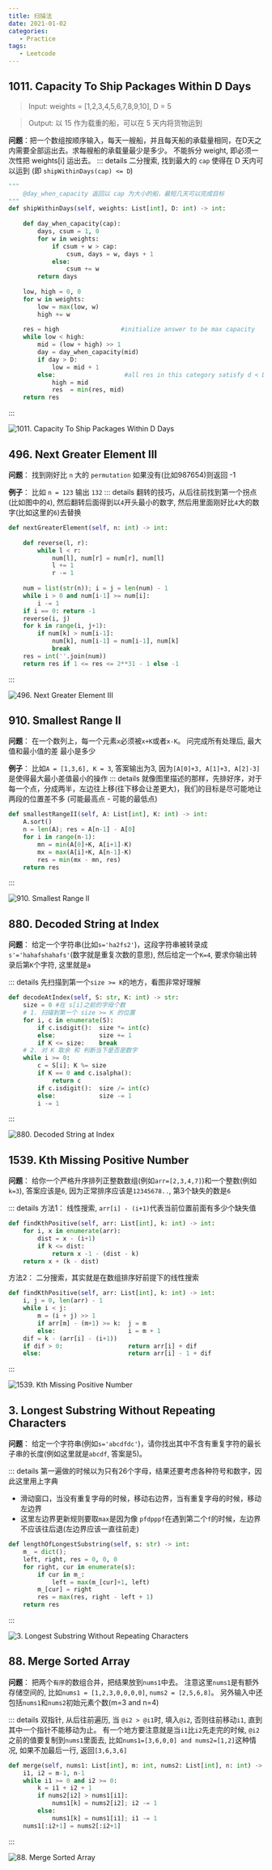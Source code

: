 ```yaml
---
title: 扫描法
date: 2021-01-02
categories:
   - Practice
tags:
   - Leetcode
---
```


## 1011. Capacity To Ship Packages Within D Days
> Input: weights = [1,2,3,4,5,6,7,8,9,10], D = 5

> Output: 以 15 作为载重的船，可以在 5 天内将货物运到

**问题**：把一个数组按顺序输入，每天一艘船，并且每天船的承载量相同，在D天之内需要全部运出去。求每艘船的承载量最少是多少。 不能拆分 weight, 即必须一次性把 weights[i] 运出去。
::: details
二分搜索, 找到最大的 `cap` 使得在 D 天内可以运到 (即 `shipWithinDays(cap) <= D`)
```python                            
"""
    @day_when_capacity 返回以 cap 为大小的船，最短几天可以完成目标
"""
def shipWithinDays(self, weights: List[int], D: int) -> int:
    
    def day_when_capacity(cap):
        days, csum = 1, 0
        for w in weights:
            if csum + w > cap:
                csum, days = w, days + 1
            else:
                csum += w
        return days
    
    low, high = 0, 0
    for w in weights:
        low = max(low, w)
        high += w
    
    res = high                 #initialize answer to be max capacity
    while low < high:
        mid = (low + high) >> 1
        day = day_when_capacity(mid)
        if day > D:
            low = mid + 1
        else:                   #all res in this category satisfy d < D, find minimum
            high = mid
            res  = min(res, mid)
    return res
```
:::

![1011. Capacity To Ship Packages Within D Days](~@assets/lc-1011.png#center)


## 496. Next Greater Element III

**问题**： 找到刚好比 `n` 大的 `permutation` 如果没有(比如987654)则返回 -1

**例子**： 比如 `n = 123` 输出 `132`
::: details
翻转的技巧，从后往前找到第一个拐点(比如图中的`4`), 然后翻转后面得到以`4`开头最小的数字, 然后用里面刚好比`4`大的数字(比如这里的`6`)去替换
```python                            
def nextGreaterElement(self, n: int) -> int:
    
    def reverse(l, r):
        while l < r:
            num[l], num[r] = num[r], num[l]
            l += 1
            r -= 1
    
    num = list(str(n)); i = j = len(num) - 1
    while i > 0 and num[i-1] >= num[i]:
        i -= 1
    if i == 0: return -1
    reverse(i, j)
    for k in range(i, j+1):
        if num[k] > num[i-1]:
            num[k], num[i-1] = num[i-1], num[k]
            break
    res = int(''.join(num))
    return res if 1 <= res <= 2**31 - 1 else -1
```
:::

![496. Next Greater Element III](~@assets/lc-496.png#center)


## 910. Smallest Range II

**问题**： 在一个数列上，每一个元素`x`必须被`x+K`或者`x-K`。 问完成所有处理后, 最大值和最小值的差 最小是多少

**例子**： 比如`A = [1,3,6], K = 3`, 答案输出为3, 因为`[A[0]+3, A[1]+3, A[2]-3]`是使得最大最小差值最小的操作
::: details
就像图里描述的那样，先排好序，对于每一个点，分成两半，左边往上移(往下移会让差更大)，我们的目标是尽可能地让两段的位置差不多 (可能最高点 - 可能的最低点)
```python                            
def smallestRangeII(self, A: List[int], K: int) -> int:
    A.sort()
    n = len(A); res = A[n-1] - A[0]
    for i in range(n-1):
        mn = min(A[0]+K, A[i+1]-K)
        mx = max(A[i]+K, A[n-1]-K)
        res = min(mx - mn, res)
    return res
```
:::

![910. Smallest Range II](~@assets/lc-910.png#center)


## 880. Decoded String at Index

**问题**： 给定一个字符串(比如`s='ha2fs2'`)，这段字符串被转录成`s'='hahafshahafs'`(数字就是重复次数的意思), 然后给定一个`K=4`, 要求你输出转录后第`K`个字符, 这里就是`a`

::: details
先扫描到第一个`size >= K`的地方，看图非常好理解
```python                            
def decodeAtIndex(self, S: str, K: int) -> str:
    size = 0 #在 s[i]之前的字母个数
    # 1. 扫描到第一个 size >= K 的位置
    for i, c in enumerate(S):
        if c.isdigit():  size *= int(c)
        else:            size += 1
        if K <= size:    break
    # 2. 对 K 取余 和 判断当下是否是数字
    while i >= 0:
        c = S[i]; K %= size
        if K == 0 and c.isalpha():  
            return c
        if c.isdigit():  size /= int(c)
        else:            size -= 1
        i -= 1
```
:::

![880. Decoded String at Index](~@assets/lc-880.png#center)


## 1539. Kth Missing Positive Number

**问题**： 给你一个严格升序排列正整数数组(例如`arr=[2,3,4,7]`)和一个整数(例如`k=3`), 答案应该是`6`, 因为正常排序应该是`12345678..`, 第3个缺失的数是`6`

::: details
方法1： 线性搜索, `arr[i] - (i+1)`代表当前位置前面有多少个缺失值
```python                            
def findKthPositive(self, arr: List[int], k: int) -> int:
    for i, x in enumerate(arr):
        dist = x - (i+1)
        if k <= dist:
            return x -1 - (dist - k) 
    return x + (k - dist)
```
方法2： 二分搜索，其实就是在数组排序好前提下的线性搜索
```python
def findKthPositive(self, arr: List[int], k: int) -> int:
    i, j = 0, len(arr) - 1
    while i < j:
        m = (i + j) >> 1
        if arr[m] - (m+1) >= k:  j = m 
        else:                    i = m + 1
    dif = k - (arr[i] - (i+1))
    if dif > 0:                  return arr[i] + dif
    else:                        return arr[i] - 1 + dif
```
:::

![1539. Kth Missing Positive Number](~@assets/lc-1539.png#center)

## 3. Longest Substring Without Repeating Characters

**问题**： 给定一个字符串(例如`s='abcdfdc'`)，请你找出其中不含有重复字符的最长子串的长度(例如这里就是`abcdf`, 答案是5)。

::: details
第一遍做的时候以为只有26个字母，结果还要考虑各种符号和数字，因此这里用上字典
- 滑动窗口，当没有重复字母的时候，移动右边界，当有重复字母的时候，移动左边界
- 这里左边界更新规则要取`max`是因为像 `pfdpppf`在遇到第二个`f`的时候，左边界不应该往后退(左边界应该一直往前走)
```python                            
def lengthOfLongestSubstring(self, s: str) -> int:
    m_ = dict(); 
    left, right, res = 0, 0, 0
    for right, cur in enumerate(s):
        if cur in m_:
            left = max(m_[cur]+1, left)
        m_[cur] = right
        res = max(res, right - left + 1)
    return res
```
:::

![3. Longest Substring Without Repeating Characters](~@assets/lc-3.png#center)


## 88. Merge Sorted Array

**问题**： 把两个`有序`的数组合并，把结果放到`nums1`中去。 注意这里`nums1`是有额外存储空间的, 比如`nums1 = [1,2,3,0,0,0,0]`, `nums2 = [2,5,6,8]`。 另外输入中还包括`nums1`和`nums2`初始元素个数(m=3 and n=4)

::: details
双指针, 从后往前遍历, 当 `@i2 > @i1`时, 填入`@i2`, 否则往前移动`i1`, 直到其中一个指针不能移动为止。 有一个地方要注意就是当`i1`比`i2`先走完的时候, `@i2`之前的值要复制到`nums1`里面去, 比如`nums1=[3,6,0,0] and nums2=[1,2]`这种情况, 如果不加最后一行, 返回`[3,6,3,6]`
```python                            
def merge(self, nums1: List[int], m: int, nums2: List[int], n: int) -> None:
    i1, i2 = m-1, n-1
    while i1 >= 0 and i2 >= 0:
        k = i1 + i2 + 1
        if nums2[i2] > nums1[i1]:
            nums1[k] = nums2[i2]; i2 -= 1
        else:
            nums1[k] = nums1[i1]; i1 -= 1
    nums1[:i2+1] = nums2[:i2+1]
```
:::

![88. Merge Sorted Array](~@assets/lc-88.gif#center)

